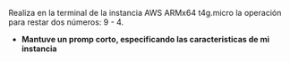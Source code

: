 Realiza en la terminal de la instancia AWS ARMx64 t4g.micro la operación para restar dos números: 9 - 4.
- **Mantuve un promp corto, especificando las caracteristicas de mi instancia**
